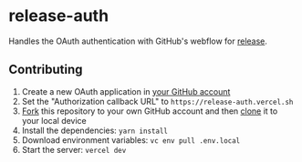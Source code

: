 # release-auth

Handles the OAuth authentication with GitHub's webflow for [release](https://github.com/vercel/release).

## Contributing

1. Create a new OAuth application in [your GitHub account](https://github.com/settings/developers)
1. Set the "Authorization callback URL" to `https://release-auth.vercel.sh`
1. [Fork](https://help.github.com/articles/fork-a-repo/) this repository to your own GitHub account and then [clone](https://help.github.com/articles/cloning-a-repository/) it to your local device
1. Install the dependencies: `yarn install`
1. Download environment variables: `vc env pull .env.local`
1. Start the server: `vercel dev`
